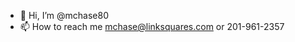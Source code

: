 - 👋 Hi, I’m @mchase80
- 📫 How to reach me mchase@linksquares.com or 201-961-2357

<!---
mchase80/mchase80 is a ✨ special ✨ repository because its `README.md` (this file) appears on your GitHub profile.
You can click the Preview link to take a look at your changes.
--->
